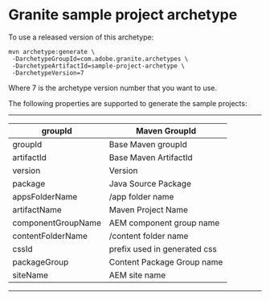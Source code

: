 # Granite sample project archetype

To use a released version of this archetype:

    mvn archetype:generate \
     -DarchetypeGroupId=com.adobe.granite.archetypes \
     -DarchetypeArtifactId=sample-project-archetype \
     -DarchetypeVersion=7

Where 7 is the archetype version number that you want to use.

The following properties are supported to generate the sample projects:

--------------------------------------------------
groupId            | Maven GroupId
-------------------|------------------------------
groupId            | Base Maven groupId
artifactId         | Base Maven ArtifactId
version            | Version
package            | Java Source Package
appsFolderName     | /app folder name
artifactName       | Maven Project Name
componentGroupName | AEM component group name
contentFolderName  | /content folder name
cssId              | prefix used in generated css
packageGroup       | Content Package Group name
siteName           | AEM site name
--------------------------------------------------
